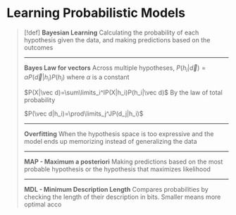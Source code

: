 # Learning Probabilistic Models

> [!def]
> **Bayesian Learning**
> Calculating the probability of each hypothesis given the data, and making predictions based on the outcomes
> 
> ---
> 
> **Bayes Law for vectors**
> Across multiple hypotheses,
> $P(h_i|\vec d)=\alpha P(\vec d|h_i)P(h_i)$
> where $\alpha$ is a constant
> 
> $P(X|\vec d)=\sum\limits_i^IP(X|h_i)P(h_i|\vec d)$
> By the law of total probability
> 
> $P(\vec d|h_i)=\prod\limits_j^JP(d_j|h_i)$
> 
> ---
> 
> **Overfitting**
> When the hypothesis space is too expressive and the model ends up memorizing instead of generalizing the data
> 
> ---
> 
> **MAP - Maximum a posteriori**
> Making predictions based on the most probable hypothesis or the hypothesis that maximizes likelihood
> 
> ---
> 
> **MDL - Minimum Description Length**
> Compares probabilities by checking the length of their description in bits. Smaller means more optimal acco




